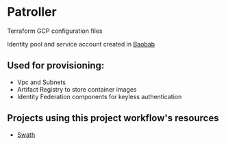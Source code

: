 # Patroller

Terraform GCP configuration files

Identity pool and service account created in [Baobab](https://github.com/ADorigi/Baobab)

## Used for provisioning:

- Vpc and Subnets
- Artifact Registry to store container images
- Identity Federation components for keyless authentication 


## Projects using this project workflow's resources

- [Swath](https://github.com/ADorigi/Swath)


<!--  
TD:
- What is my use case for this project?
- How would I use it with an example?
-->
